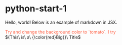 # python-start-1
Hello, world!
Below is an example of markdown in JSX.

<div style="color:tomato;">
  Try and change the background color to `tomato`.
  I try
</div>
${This\ is\ a\ {\color{red}Big}}\ Title$

